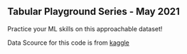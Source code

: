 ## Tabular Playground Series - May 2021
Practice your ML skills on this approachable dataset!

Data Scource for this code is from <a href="https://www.kaggle.com/c/tabular-playground-series-may-2021/data"> kaggle 
